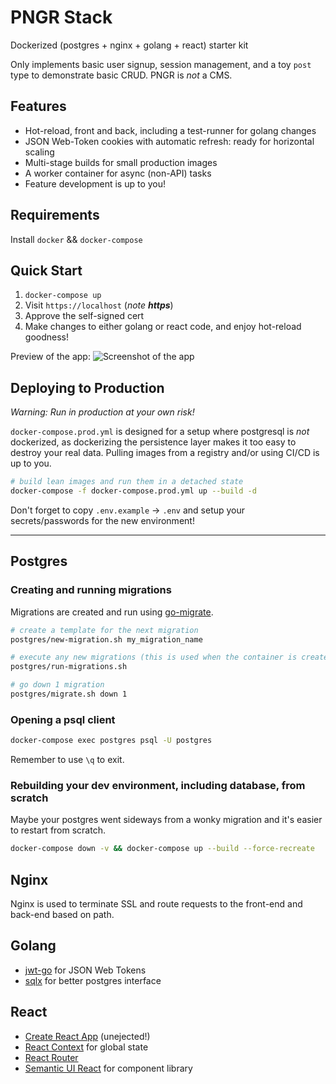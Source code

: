 # PNGR Stack
Dockerized (postgres + nginx + golang + react) starter kit

Only implements basic user signup, session management, and a toy `post` type to demonstrate basic CRUD. PNGR is _not_ a CMS.

## Features
- Hot-reload, front and back, including a test-runner for golang changes
- JSON Web-Token cookies with automatic refresh: ready for horizontal scaling
- Multi-stage builds for small production images
- A worker container for async (non-API) tasks
- Feature development is up to you!

## Requirements
Install `docker` && `docker-compose`

## Quick Start
1) `docker-compose up`
2) Visit `https://localhost` (*note **https***)
3) Approve the self-signed cert
4) Make changes to either golang or react code, and enjoy hot-reload goodness!

Preview of the app:
![Screenshot of the app](docs/demo.png?raw=true "Screenshot")

## Deploying to Production
*Warning: Run in production at your own risk!*

`docker-compose.prod.yml` is designed for a setup where postgresql is _not_ dockerized, as dockerizing the persistence layer makes it too easy to destroy your real data. Pulling images from a registry and/or using CI/CD is up to you.

```bash
# build lean images and run them in a detached state
docker-compose -f docker-compose.prod.yml up --build -d
```

Don't forget to copy `.env.example` -> `.env` and setup your secrets/passwords for the new environment!

--- 

## Postgres

### Creating and running migrations
Migrations are created and run using [go-migrate](https://github.com/golang-migrate/migrate).

```bash
# create a template for the next migration
postgres/new-migration.sh my_migration_name

# execute any new migrations (this is used when the container is created)
postgres/run-migrations.sh

# go down 1 migration
postgres/migrate.sh down 1
```

### Opening a psql client
```bash
docker-compose exec postgres psql -U postgres
```
Remember to use `\q` to exit.

### Rebuilding your dev environment, including database, from scratch
Maybe your postgres went sideways from a wonky migration and it's easier to restart from scratch.
```bash
docker-compose down -v && docker-compose up --build --force-recreate
```

## Nginx
Nginx is used to terminate SSL and route requests to the front-end and back-end based on path.

## Golang
- [jwt-go](https://github.com/dgrijalva/jwt-go) for JSON Web Tokens
- [sqlx](https://github.com/jmoiron/sqlx) for better postgres interface

## React
- [Create React App](https://github.com/facebookincubator/create-react-app) (unejected!)
- [React Context](https://reactjs.org/docs/context.html) for global state
- [React Router](https://github.com/ReactTraining/react-router)
- [Semantic UI React](https://react.semantic-ui.com/) for component library
